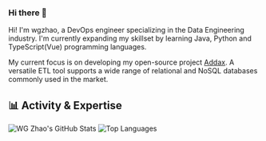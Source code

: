### Hi there 👋

Hi! I'm wgzhao, a DevOps engineer specializing in the Data Engineering industry. I'm currently expanding my skillset by learning Java, Python and TypeScript(Vue) programming languages.

My current focus is on developing my open-source project [Addax](https://github.com/wgzhao/Addax). A versatile ETL tool supports a wide range of relational and NoSQL databases commonly used in the market.

## 📊 Activity & Expertise

![WG Zhao's GitHub Stats](https://github-readme-stats.vercel.app/api?username=wgzhao&show_icons=true&theme=radical&hide_border=true&include_all_commits=true)
![Top Languages](https://github-readme-stats.vercel.app/api/top-langs/?username=wgzhao&layout=compact&theme=radical)
